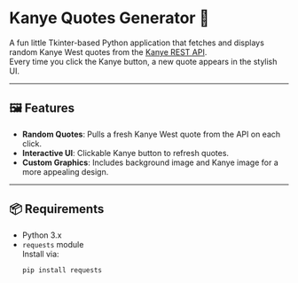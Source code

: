 # Kanye Quotes Generator 🎤

A fun little Tkinter-based Python application that fetches and displays random Kanye West quotes from the [Kanye REST API](https://api.kanye.rest).  
Every time you click the Kanye button, a new quote appears in the stylish UI.

---

## 🖼 Features
- **Random Quotes**: Pulls a fresh Kanye West quote from the API on each click.
- **Interactive UI**: Clickable Kanye button to refresh quotes.
- **Custom Graphics**: Includes background image and Kanye image for a more appealing design.

---

## 📦 Requirements
- Python 3.x
- `requests` module  
  Install via:
  ```bash
  pip install requests
